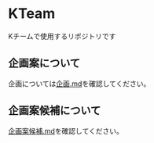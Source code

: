 # KTeam
Kチームで使用するリポジトリです

## 企画案について
企画については[企画.md](https://github.com/Qikilca/KTeam/blob/main/%E4%BC%81%E7%94%BB.md)を確認してください。

## 企画案候補について
[企画案候補.md](https://github.com/Qikilca/KTeam/blob/main/%E4%BC%81%E7%94%BB%E6%A1%88%E5%80%99%E8%A3%9C.md)を確認してください。
